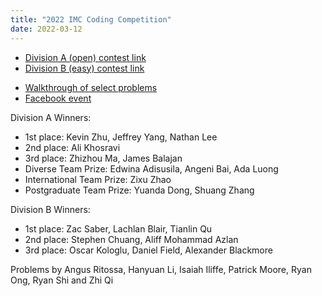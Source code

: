 ```yaml
---
title: "2022 IMC Coding Competition"
date: 2022-03-12
---
```


- [Division A (open) contest link](https://www.hackerrank.com/imc-x-csesoc-x-cpmsoc-coding-competition-2022-division-a)
- [Division B (easy) contest link](https://www.hackerrank.com/imc-x-csesoc-x-cpmsoc-coding-competition-2022-division-b)
<!--more-->
- [Walkthrough of select problems](https://www.youtube.com/watch?v=4LaNth9mZrY)
- [Facebook event](https://www.facebook.com/events/1179606166178437)

Division A Winners:

- 1st place: Kevin Zhu, Jeffrey Yang, Nathan Lee
- 2nd place: Ali Khosravi
- 3rd place: Zhizhou Ma, James Balajan
- Diverse Team Prize: Edwina Adisusila, Angeni Bai, Ada Luong
- International Team Prize: Zixu Zhao
- Postgraduate Team Prize: Yuanda Dong, Shuang Zhang

Division B Winners:

- 1st place: Zac Saber, Lachlan Blair, Tianlin Qu
- 2nd place: Stephen Chuang, Aliff Mohammad Azlan
- 3rd place: Oscar Kologlu, Daniel Field, Alexander Blackmore

Problems by Angus Ritossa, Hanyuan Li, Isaiah Iliffe, Patrick Moore, Ryan Ong, Ryan Shi and Zhi Qi